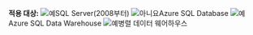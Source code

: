 <Token>**적용 대상:** ![예](media/yes.png)SQL Server(2008부터) ![아니요](media/no.png)Azure SQL Database ![예](media/yes.png)Azure SQL Data Warehouse ![예](media/yes.png)병렬 데이터 웨어하우스 </Token>


